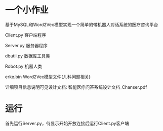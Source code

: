 # 一个小作业
基于MySQL和Word2Vec模型实现一个简单的带机器人对话系统的医疗咨询平台

Client.py 客户端程序

Server.py 服务器程序

dbutil.py 数据库工具类

Robot.py 机器人类

erke.bin Word2Vec模型文件(儿科问题相关)

详细项目信息说明可见设计文档: 智能医疗问答系统设计文档_Chanser.pdf 

# 运行
首先运行Server.py，待显示开始开放连接后运行Client.py客户端
